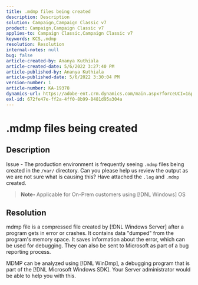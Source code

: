 ```yaml
---
title: .mdmp files being created
description: Description
solution: Campaign,Campaign Classic v7
product: Campaign,Campaign Classic v7
applies-to: Campaign Classic,Campaign Classic v7
keywords: KCS,.mdmp
resolution: Resolution
internal-notes: null
bug: false
article-created-by: Ananya Kuthiala
article-created-date: 5/6/2022 3:27:40 PM
article-published-by: Ananya Kuthiala
article-published-date: 5/6/2022 3:30:04 PM
version-number: 1
article-number: KA-19378
dynamics-url: https://adobe-ent.crm.dynamics.com/main.aspx?forceUCI=1&pagetype=entityrecord&etn=knowledgearticle&id=9830300e-51cd-ec11-a7b5-6045bd00dca1
exl-id: 672fe47e-ff2a-4ff0-8b99-8481d95a304a
---
```

# .mdmp files being created

## Description

Issue - The production environment is frequently seeing `.mdmp` files being created in the `/var/` directory. Can you please help us review the output as we are not sure what is causing this? Have attached the `.log` and `.mdmp` created.

> <b>Note- </b>Applicable for On-Prem customers using [!DNL Windows] OS



## Resolution


mdmp file is a compressed file created by [!DNL Windows Server] after a program gets in error or crashes. It contains data "dumped" from the program's memory space. It saves information about the error, which can be used for debugging. They can also be sent to Microsoft as part of a bug reporting process.

MDMP can be analyzed using [!DNL WinDmp], a debugging program that is part of the [!DNL Microsoft Windows SDK]. Your Server administrator would be able to help you with this.
